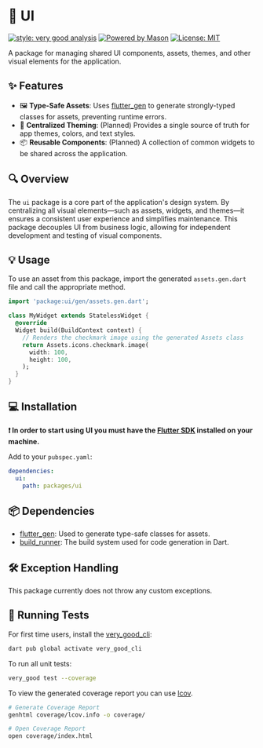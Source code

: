 # 📄 UI

[![style: very good analysis][very_good_analysis_badge]][very_good_analysis_link]
[![Powered by Mason](https://img.shields.io/endpoint?url=https%3A%2F%2Ftinyurl.com%2Fmason-badge)](https://github.com/felangel/mason)
[![License: MIT][license_badge]][license_link]

A package for managing shared UI components, assets, themes, and other visual elements for the application.

## ✨ Features

- 🖼️ **Type-Safe Assets**: Uses [flutter_gen][flutter_gen_link] to generate strongly-typed classes for assets, preventing runtime errors.
- 🎨 **Centralized Theming**: (Planned) Provides a single source of truth for app themes, colors, and text styles.
- 📦 **Reusable Components**: (Planned) A collection of common widgets to be shared across the application.

## 🔍 Overview

The `ui` package is a core part of the application's design system. By centralizing all visual elements—such as assets, widgets, and themes—it ensures a consistent user experience and simplifies maintenance. This package decouples UI from business logic, allowing for independent development and testing of visual components.

## 💡 Usage

To use an asset from this package, import the generated `assets.gen.dart` file and call the appropriate method.

```dart
import 'package:ui/gen/assets.gen.dart';

class MyWidget extends StatelessWidget {
  @override
  Widget build(BuildContext context) {
    // Renders the checkmark image using the generated Assets class
    return Assets.icons.checkmark.image(
      width: 100,
      height: 100,
    );
  }
}
```

## 💻 Installation

**❗ In order to start using UI you must have the [Flutter SDK][flutter_install_link] installed on your machine.**

Add to your `pubspec.yaml`:

```yaml
dependencies:
  ui:
    path: packages/ui
```

## 📦 Dependencies

- [flutter_gen][flutter_gen_link]: Used to generate type-safe classes for assets.
- [build_runner][build_runner_link]: The build system used for code generation in Dart.

## 🛠️ Exception Handling

This package currently does not throw any custom exceptions.

## 🧪 Running Tests

For first time users, install the [very_good_cli][very_good_cli_link]:

```sh
dart pub global activate very_good_cli
```

To run all unit tests:

```sh
very_good test --coverage
```

To view the generated coverage report you can use [lcov](https://github.com/linux-test-project/lcov).

```sh
# Generate Coverage Report
genhtml coverage/lcov.info -o coverage/

# Open Coverage Report
open coverage/index.html
```

[build_runner_link]: https://pub.dev/packages/build_runner
[flutter_gen_link]: https://pub.dev/packages/flutter_gen
[flutter_install_link]: https://docs.flutter.dev/get-started/install
[license_badge]: https://img.shields.io/badge/license-MIT-blue.svg
[license_link]: https://opensource.org/licenses/MIT
[very_good_analysis_badge]: https://img.shields.io/badge/style-very_good_analysis-B22C89.svg
[very_good_analysis_link]: https://pub.dev/packages/very_good_analysis
[very_good_cli_link]: https://pub.dev/packages/very_good_cli
